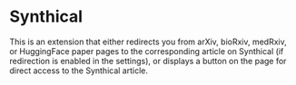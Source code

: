 # Synthical

This is an extension that either redirects you from arXiv, bioRxiv, medRxiv, or HuggingFace paper pages to the corresponding article on Synthical (if redirection is enabled in the settings), or displays a button on the page for direct access to the Synthical article.